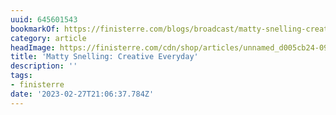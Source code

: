 ```yaml
---
uuid: 645601543
bookmarkOf: https://finisterre.com/blogs/broadcast/matty-snelling-creative-everyday
category: article
headImage: https://finisterre.com/cdn/shop/articles/unnamed_d005cb24-09e9-477b-8061-a06ae1d05a32.jpg?v=1677593523
title: 'Matty Snelling: Creative Everyday'
description: ''
tags:
- finisterre
date: '2023-02-27T21:06:37.784Z'
---
```



